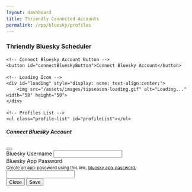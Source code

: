 ```yaml
---
layout: dashboard
title: Thriendly Connected Accounts
permalink: /app/bluesky/profiles
---
```


<style>
    .profile-list {
        list-style: none;
        padding: 0;
        margin: 0;
    }
    .profile-item {
        display: flex;
        align-items: center;
        justify-content: space-between;
        padding: 10px;
        border: 1px solid #dee2e6;
        border-radius: 0.5rem;
        background-color: #fff;
        margin-bottom: 10px;
    }
    .profile-details {
        display: flex;
        align-items: center;
        gap: 10px; /* space between image and username */
    }
    .profile-details .profile-pic {
        width: 50px;
        height: 50px;
        border-radius: 50%;
        object-fit: cover;
    }
    .profile-details .username {
        font-weight: bold;
        font-size: 1.1rem;
    }
    .no-profiles {
        text-align: center;
        color: #6c757d;
        font-size: 1rem;
        padding: 20px;
        border: 1px dashed #dee2e6;
        border-radius: 0.5rem;
        background-color: #f8f9fa;
    }
    .profile-actions {
        display: flex;
        gap: 10px;
    }
    .delete-button, .set-default-button {
        font-size: 0.9rem;
    }
    .delete-button {
        background-color: #dc3545; 
        color: #fff; 
        border: none; 
        padding: 6px 12px; 
        border-radius: 4px; 
        cursor: pointer;
    }
    .delete-button:hover {
        background-color: #c82333;
    }
    .badge.bg-success {
        font-size: 0.8rem;
    }
    #connectBlueskyButton {
        color: #fff; 
        background-color: #198755; 
        border: none; 
        padding: 10px 20px;
        font-size: 1rem; 
        border-radius: 4px; 
        cursor: pointer; 
        margin-bottom: 20px;
    }
</style>

<div id="content" class="container mt-4">
    <h3 class="mb-4 text-primary">Thriendly Bluesky Scheduler</h3>

    <!-- Connect Bluesky Account Button -->
    <button id="connectBlueskyButton">Connect Bluesky Account</button>

    <!-- Loading Icon -->
    <div id="loading" style="display: none; text-align:center;">
        <img src="/assets/images/tipseason-loading.gif" alt="Loading..." width="50" height="50">
    </div>

    <!-- Profiles List -->
    <ul class="profile-list" id="profileList"></ul>
</div>

<!-- Hidden template item (cloned in JS) -->
<ul style="display: none;">
    <li class="profile-item" id="blueskyProfileTemplate">
        <div class="profile-details">
            <img class="profile-pic" src="/assets/images/default-profile.png" alt="Profile Picture">
            <div>
                <div class="username"></div>
                <div class="badge bg-success mt-1 default-badge" style="display:none;">Default</div>
            </div>
        </div>
        <div class="profile-actions">
            <button class="btn btn-secondary set-default-button">Set Default</button>
            <button class="delete-button btn btn-danger">Delete</button>
        </div>
    </li>
</ul>

<!-- Modal for adding Bluesky account -->
<div class="modal fade" id="blueskyModal" tabindex="-1" aria-labelledby="blueskyModalLabel" aria-hidden="true">
  <div class="modal-dialog">
    <div class="modal-content">
      <div class="modal-header">
        <h5 class="modal-title" id="blueskyModalLabel">Connect Bluesky Account</h5>
        <button type="button" class="btn-close" data-bs-dismiss="modal" aria-label="Close"></button>
      </div>
      <div class="modal-body">
        <form id="blueskyForm">
          <div class="mb-3">
            <label for="blueskyUsername" class="form-label">Bluesky Username</label>
            <input type="text" class="form-control" id="blueskyUsername" required>
          </div>
          <div class="mb-3">
            <label for="blueskyPassword" class="form-label">Bluesky App Password</label><br>
            <small>Create an app-password using this link,  <a href="https://bsky.app/settings/app-passwords" target="_blank">bluesky app-password.</a></small>
            <input type="password" class="form-control" id="blueskyPassword" required>
          </div>
        </form>
        <div class="mb-3">
        </div>
      </div>
      <div class="modal-footer">
        <button type="button" class="btn btn-secondary" data-bs-dismiss="modal">Close</button>
        <button type="button" class="btn btn-primary" id="saveBlueskyAccount">Save</button>
      </div>
    </div>
  </div>
</div>

<script>const SCHEDULER_URL = '{{ site.schedulerService }}';</script>
<script src="https://code.jquery.com/jquery-3.6.0.min.js"></script>
<script src="https://cdn.jsdelivr.net/npm/bootstrap@5/dist/js/bootstrap.bundle.min.js"></script>
<script type="module" src="{{ site.baseurl }}/assets/js/firebaseauth.js"></script>
<!-- Our main JS -->
<script src="{{ site.baseurl }}/assets/js/dashboard/bluesky/bluesky-profiles.js"></script>
